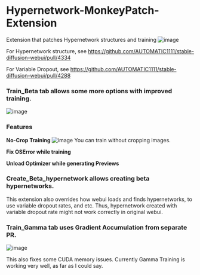 # Hypernetwork-MonkeyPatch-Extension
Extension that patches Hypernetwork structures and training
![image](https://user-images.githubusercontent.com/35677394/203494809-9874c123-fca7-4d14-9995-63dc8772c920.png)

For Hypernetwork structure, see https://github.com/AUTOMATIC1111/stable-diffusion-webui/pull/4334

For Variable Dropout, see https://github.com/AUTOMATIC1111/stable-diffusion-webui/pull/4288


### Train_Beta tab allows some more options with improved training.
![image](https://user-images.githubusercontent.com/35677394/203494907-68e0ef39-4d8c-42de-ba2e-65590375c435.png)

### Features

**No-Crop Training**
![image](https://user-images.githubusercontent.com/35677394/203495373-cef04677-cdd6-43b0-ba42-d7c0f3d5a78f.png)
You can train without cropping images. 

**Fix OSError while training**

**Unload Optimizer while generating Previews**




### Create_Beta_hypernetwork allows creating beta hypernetworks.


This extension also overrides how webui loads and finds hypernetworks, to use variable dropout rates, and etc.
Thus, hypernetwork created with variable dropout rate might not work correctly in original webui.

### Train_Gamma tab uses Gradient Accumulation from separate PR.
![image](https://user-images.githubusercontent.com/35677394/203696916-fedfd4b0-7621-47a3-a2e1-33662a42305d.png)

This also fixes some CUDA memory issues. Currently Gamma Training is working very well, as far as I could say.
